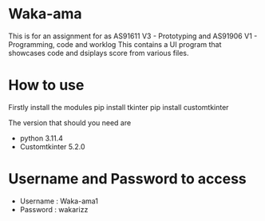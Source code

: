 # Waka-ama
This is for an assignment for as AS91611 V3 - Prototyping and AS91906 V1 - Programming, code and worklog
This contains a UI program that showcases code and dsiplays score from various files.

# How to use

Firstly install the modules 
pip install tkinter
pip install customtkinter

The version that should you need are 
- python 3.11.4
- Customtkinter 5.2.0

# Username and Password to access

 - Username : Waka-ama1 
 - Password : wakarizz   
